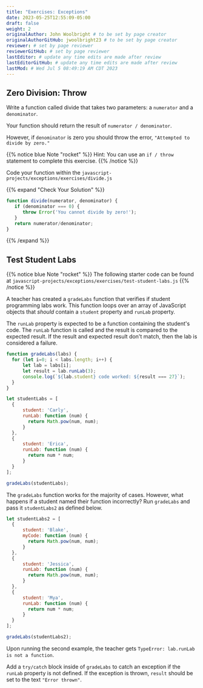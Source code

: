 ```yaml
---
title: "Exercises: Exceptions"
date: 2023-05-25T12:55:09-05:00
draft: false
weight: 2
originalAuthor: John Woolbright # to be set by page creator
originalAuthorGitHub: jwoolbright23 # to be set by page creator
reviewer: # set by page reviewer
reviewerGitHub: # set by page reviewer
lastEditor: # update any time edits are made after review
lastEditorGitHub: # update any time edits are made after review
lastMod: # Wed Jul 5 08:49:19 AM CDT 2023
---
```


## Zero Division: Throw

Write a function called divide that takes two parameters: a `numerator` and a
`denominator`.

Your function should return the result of `numerator / denominator`.

However, if `denominator` is zero you should throw the error, `"Attempted to divide by zero."`

{{% notice blue Note "rocket" %}}
Hint: You can use an `if / throw` statement to complete this exercise.
{{% /notice %}}

Code your function within the `javascript-projects/exceptions/exercises/divide.js`

   {{% expand "Check Your Solution" %}}
   ```javascript
   function divide(numerator, denominator) {
      if (denominator === 0) {
         throw Error('You cannot divide by zero!');
      }
      return numerator/denominator;
   }
   ```
   {{% /expand %}}

## Test Student Labs

{{% notice blue Note "rocket" %}}
The following starter code can be found at `javascript-projects/exceptions/exercises/test-student-labs.js`
{{% /notice %}}

A teacher has created a `gradeLabs` function that verifies if student
programming labs work. This function loops over an array of JavaScript objects
that *should* contain a `student` property and `runLab` property.

The `runLab` property is expected to be a function containing the student's
code. The `runLab` function is called and the result is compared to the
expected result. If the result and expected result don't match, then the lab is
considered a failure.

```javascript
function gradeLabs(labs) {
  for (let i=0; i < labs.length; i++) {
      let lab = labs[i];
      let result = lab.runLab(3);
      console.log(`${lab.student} code worked: ${result === 27}`);
  }
}

let studentLabs = [
  {
      student: 'Carly',
      runLab: function (num) {
        return Math.pow(num, num);
      }
  },
  {
      student: 'Erica',
      runLab: function (num) {
        return num * num;
      }
  }
];

gradeLabs(studentLabs);
```

The `gradeLabs` function works for the majority of cases. However, what
happens if a student named their function incorrectly? Run `gradeLabs` and
pass it `studentLabs2` as defined below.

```javascript
let studentLabs2 = [
  {
      student: 'Blake',
      myCode: function (num) {
        return Math.pow(num, num);
      }
  },
  {
      student: 'Jessica',
      runLab: function (num) {
        return Math.pow(num, num);
      }
  },
  {
      student: 'Mya',
      runLab: function (num) {
        return num * num;
      }
  }
];

gradeLabs(studentLabs2);
```

Upon running the second example, the teacher gets `TypeError: lab.runLab is not a function`.

Add a `try/catch` block inside of `gradeLabs` to catch an exception if the
`runLab` property is not defined. If the exception is thrown, `result`
should be set to the text `"Error thrown"`.
